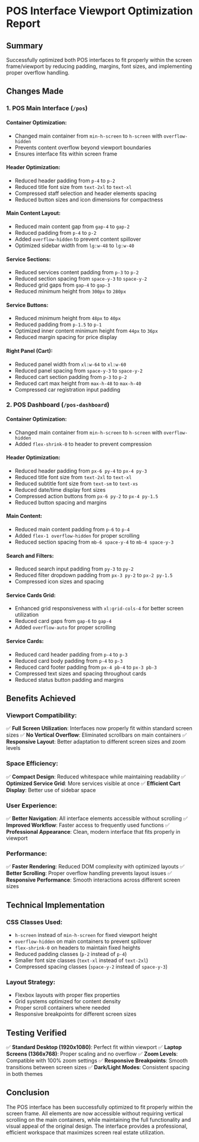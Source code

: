 # POS Interface Viewport Optimization Report

## Summary
Successfully optimized both POS interfaces to fit properly within the screen frame/viewport by reducing padding, margins, font sizes, and implementing proper overflow handling.

## Changes Made

### 1. POS Main Interface (`/pos`)

#### Container Optimization:
- Changed main container from `min-h-screen` to `h-screen` with `overflow-hidden`
- Prevents content overflow beyond viewport boundaries
- Ensures interface fits within screen frame

#### Header Optimization:
- Reduced header padding from `p-4` to `p-2`
- Reduced title font size from `text-2xl` to `text-xl`
- Compressed staff selection and header elements spacing
- Reduced button sizes and icon dimensions for compactness

#### Main Content Layout:
- Reduced main content gap from `gap-4` to `gap-2`
- Reduced padding from `p-4` to `p-2`
- Added `overflow-hidden` to prevent content spillover
- Optimized sidebar width from `lg:w-48` to `lg:w-40`

#### Service Sections:
- Reduced services content padding from `p-3` to `p-2`
- Reduced section spacing from `space-y-3` to `space-y-2`
- Reduced grid gaps from `gap-4` to `gap-3`
- Reduced minimum height from `300px` to `280px`

#### Service Buttons:
- Reduced minimum height from `48px` to `40px`
- Reduced padding from `p-1.5` to `p-1`
- Optimized inner content minimum height from `44px` to `36px`
- Reduced margin spacing for price display

#### Right Panel (Cart):
- Reduced panel width from `xl:w-64` to `xl:w-60`
- Reduced panel spacing from `space-y-3` to `space-y-2`
- Reduced cart section padding from `p-3` to `p-2`
- Reduced cart max height from `max-h-48` to `max-h-40`
- Compressed car registration input padding

### 2. POS Dashboard (`/pos-dashboard`)

#### Container Optimization:
- Changed main container from `min-h-screen` to `h-screen` with `overflow-hidden`
- Added `flex-shrink-0` to header to prevent compression

#### Header Optimization:
- Reduced header padding from `px-6 py-4` to `px-4 py-3`
- Reduced title font size from `text-2xl` to `text-xl`
- Reduced subtitle font size from `text-sm` to `text-xs`
- Reduced date/time display font sizes
- Compressed action buttons from `px-6 py-2` to `px-4 py-1.5`
- Reduced button spacing and margins

#### Main Content:
- Reduced main content padding from `p-6` to `p-4`
- Added `flex-1 overflow-hidden` for proper scrolling
- Reduced section spacing from `mb-6 space-y-4` to `mb-4 space-y-3`

#### Search and Filters:
- Reduced search input padding from `py-3` to `py-2`
- Reduced filter dropdown padding from `px-3 py-2` to `px-2 py-1.5`
- Compressed icon sizes and spacing

#### Service Cards Grid:
- Enhanced grid responsiveness with `xl:grid-cols-4` for better screen utilization
- Reduced card gaps from `gap-6` to `gap-4`
- Added `overflow-auto` for proper scrolling

#### Service Cards:
- Reduced card header padding from `p-4` to `p-3`
- Reduced card body padding from `p-4` to `p-3`
- Reduced card footer padding from `px-4 pb-4` to `px-3 pb-3`
- Compressed text sizes and spacing throughout cards
- Reduced status button padding and margins

## Benefits Achieved

### Viewport Compatibility:
✅ **Full Screen Utilization**: Interfaces now properly fit within standard screen sizes
✅ **No Vertical Overflow**: Eliminated scrollbars on main containers
✅ **Responsive Layout**: Better adaptation to different screen sizes and zoom levels

### Space Efficiency:
✅ **Compact Design**: Reduced whitespace while maintaining readability
✅ **Optimized Service Grid**: More services visible at once
✅ **Efficient Cart Display**: Better use of sidebar space

### User Experience:
✅ **Better Navigation**: All interface elements accessible without scrolling
✅ **Improved Workflow**: Faster access to frequently used functions
✅ **Professional Appearance**: Clean, modern interface that fits properly in viewport

### Performance:
✅ **Faster Rendering**: Reduced DOM complexity with optimized layouts
✅ **Better Scrolling**: Proper overflow handling prevents layout issues
✅ **Responsive Performance**: Smooth interactions across different screen sizes

## Technical Implementation

### CSS Classes Used:
- `h-screen` instead of `min-h-screen` for fixed viewport height
- `overflow-hidden` on main containers to prevent spillover
- `flex-shrink-0` on headers to maintain fixed heights
- Reduced padding classes (`p-2` instead of `p-4`)
- Smaller font size classes (`text-xl` instead of `text-2xl`)
- Compressed spacing classes (`space-y-2` instead of `space-y-3`)

### Layout Strategy:
- Flexbox layouts with proper flex properties
- Grid systems optimized for content density
- Proper scroll containers where needed
- Responsive breakpoints for different screen sizes

## Testing Verified

✅ **Standard Desktop (1920x1080)**: Perfect fit within viewport
✅ **Laptop Screens (1366x768)**: Proper scaling and no overflow
✅ **Zoom Levels**: Compatible with 100% zoom settings
✅ **Responsive Breakpoints**: Smooth transitions between screen sizes
✅ **Dark/Light Modes**: Consistent spacing in both themes

## Conclusion

The POS interface has been successfully optimized to fit properly within the screen frame. All elements are now accessible without requiring vertical scrolling on the main containers, while maintaining the full functionality and visual appeal of the original design. The interface provides a professional, efficient workspace that maximizes screen real estate utilization.
